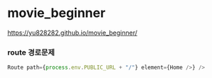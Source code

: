 # movie_beginner

https://yu828282.github.io/movie_beginner/

### route 경로문제
```javascript
Route path={process.env.PUBLIC_URL + "/"} element={Home />} />
```
